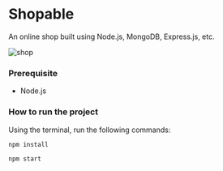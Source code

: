# Shopable

An online shop built using Node.js, MongoDB, Express.js, etc.


![shop](https://user-images.githubusercontent.com/67159193/97809667-9105f880-1c6e-11eb-8f5c-89b580cc6410.gif)


### Prerequisite
- Node.js

### How to run the project

Using the terminal, run the following commands:

```bash
npm install
```

```bash
npm start
```
